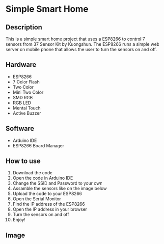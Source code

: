 # Simple Smart Home

## Description

This is a simple smart home project that uses a ESP8266 to control 7 sensors from 37 Sensor Kit by Kuongshun. The ESP8266 runs a simple web server on mobile phone that allows the user to turn the sensors on and off.

## Hardware

- ESP8266
- 7 Color Flash
- Two Color
- Mini Two Color
- SMD RGB
- RGB LED
- Mental Touch
- Active Buzzer

## Software

- Arduino IDE
- ESP8266 Board Manager

## How to use

1. Download the code
2. Open the code in Arduino IDE
3. Change the SSID and Password to your own
4. Assamble the sensors like on the image below
5. Upload the code to your ESP8266
6. Open the Serial Monitor
7. Find the IP address of the ESP8266
8. Open the IP address in your browser
9. Turn the sensors on and off
10. Enjoy!

## Image
